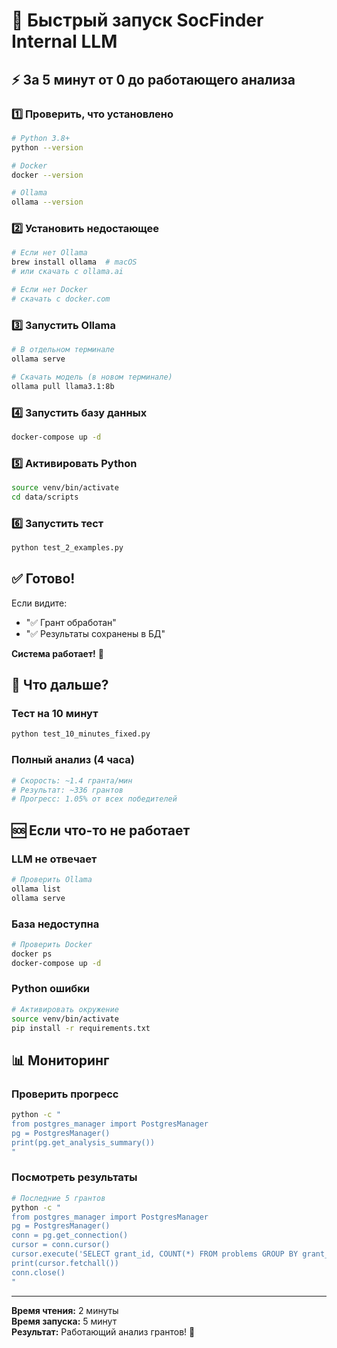 # 🚀 Быстрый запуск SocFinder Internal LLM

## ⚡ За 5 минут от 0 до работающего анализа

### 1️⃣ Проверить, что установлено
```bash
# Python 3.8+
python --version

# Docker
docker --version

# Ollama
ollama --version
```

### 2️⃣ Установить недостающее
```bash
# Если нет Ollama
brew install ollama  # macOS
# или скачать с ollama.ai

# Если нет Docker
# скачать с docker.com
```

### 3️⃣ Запустить Ollama
```bash
# В отдельном терминале
ollama serve

# Скачать модель (в новом терминале)
ollama pull llama3.1:8b
```

### 4️⃣ Запустить базу данных
```bash
docker-compose up -d
```

### 5️⃣ Активировать Python
```bash
source venv/bin/activate
cd data/scripts
```

### 6️⃣ Запустить тест
```bash
python test_2_examples.py
```

## ✅ Готово!

Если видите:
- "✅ Грант обработан"
- "✅ Результаты сохранены в БД"

**Система работает!** 🎉

## 🔄 Что дальше?

### Тест на 10 минут
```bash
python test_10_minutes_fixed.py
```

### Полный анализ (4 часа)
```bash
# Скорость: ~1.4 гранта/мин
# Результат: ~336 грантов
# Прогресс: 1.05% от всех победителей
```

## 🆘 Если что-то не работает

### LLM не отвечает
```bash
# Проверить Ollama
ollama list
ollama serve
```

### База недоступна
```bash
# Проверить Docker
docker ps
docker-compose up -d
```

### Python ошибки
```bash
# Активировать окружение
source venv/bin/activate
pip install -r requirements.txt
```

## 📊 Мониторинг

### Проверить прогресс
```bash
python -c "
from postgres_manager import PostgresManager
pg = PostgresManager()
print(pg.get_analysis_summary())
"
```

### Посмотреть результаты
```bash
# Последние 5 грантов
python -c "
from postgres_manager import PostgresManager
pg = PostgresManager()
conn = pg.get_connection()
cursor = conn.cursor()
cursor.execute('SELECT grant_id, COUNT(*) FROM problems GROUP BY grant_id ORDER BY COUNT(*) DESC LIMIT 5')
print(cursor.fetchall())
conn.close()
"
```

---

**Время чтения:** 2 минуты  
**Время запуска:** 5 минут  
**Результат:** Работающий анализ грантов! 🚀

